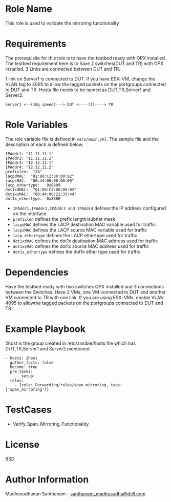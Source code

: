 # Role Name

This role is used to validate the mirroring functionality

# Requirements

The prerequisite for this role is to have the testbed ready with OPX installed. The testbed requirement here is to have 2 switches(DUT and TR) with OPX installed. 3 Links are connected between DUT and TR. 

1 link on Server1 is connected to DUT.  If you have ESXi VM, change the VLAN tag to 4095 to allow the tagged packets on the portgroups connected to DUT and TR. Hosts file needs to be named as DUT,TR,Server1 and Server2.

`Server1 <--(10g speed)---> DUT <----(3)----> TR`

# Role Variables

The role variable file is defined in `vars/main.yml`. The sample file and the description of each is defined below.
```
IPAddr1: "11.11.11.1"
IPAddr2: "11.11.11.2"
IPAddr3: "12.12.12.1"
IPAddr4: "12.12.12.2"
prefixlen:  "24"
lacpdMAC:  "01:80:C2:00:00:02"
lacpsMAC:  "00:44:00:00:00:00"
lacp_ethertype:   0x8809
dot1xdMAC:  "01:80:C2:00:00:03"
dot1xsMAC:  "00:44:00:22:33:44"
dot1x_ethertype:  0x888E
```
* `IPAddr1,IPAddr2,IPAddr3 and IPAddr4` defines the IP address configured on the interface
* `prefixlen` defines the prefix length/subnet mask
* `lacpdMAC` defines the LACP destination MAC variable used for traffic
* `lacpsMAC` defines the LACP source MAC variable used for traffic
* `lacp_ethertype` defines the LACP ethertype used for traffic
* `dot1xdMAC` defines the dot1x destination MAC address used for traffic
* `dot1xsMAC` defines the dot1x source MAC address used for traffic
* `dot1x_ethertype` defines the dot1x ether type used for traffic

# Dependencies

Have the testbed ready with two switches OPX installed and 3 connections between the Switches. Have 2 VMs, one VM connected to DUT and another VM connected to TR with one link. If you are using ESXi VMs, enable VLAN 4095 to allowthe tagged packets on the portgroups connected to DUT and TR.

# Example Playbook

2host is the group created in /etc/ansible/hosts file which has DUT,TR,Server1 and Server2 mentioned.

```
- hosts: 2host
  gather_facts: false
  become: true
  pre_tasks:
     - setup:
  roles:
    - {role: Forwarding/roles/span_mirroring, tags: ['span_mirroring']}
```
# TestCases

   * Verify_Span_Mirroring_Functionality 

# License

BSD

# Author Information

Madhusudhanan Santhanam - santhanam_madhusudha@dell.com
